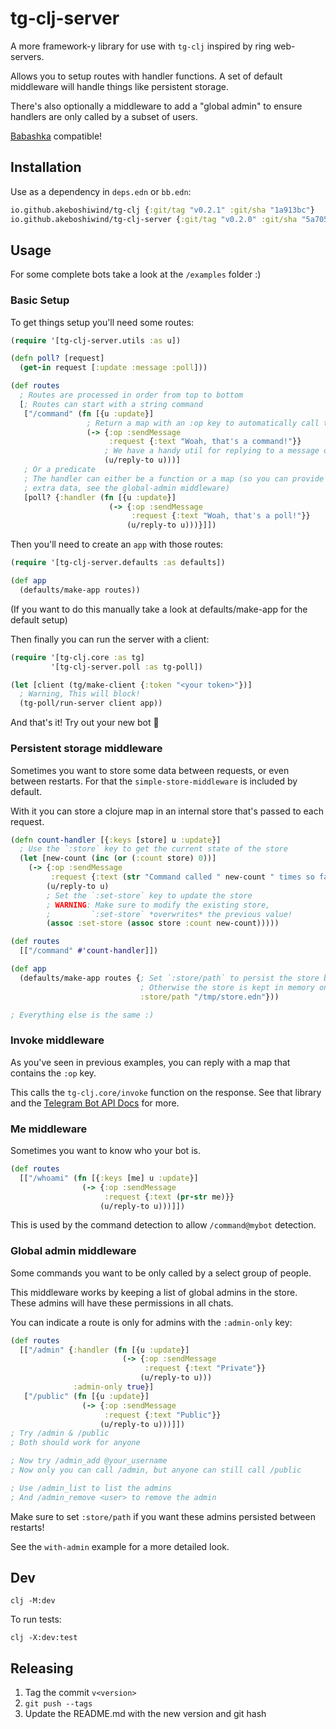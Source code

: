 # tg-clj-server

<!-- TODO: Links everywhere! -->
A more framework-y library for use with `tg-clj` inspired by ring web-servers.

Allows you to setup routes with handler functions. A set of default middleware
will handle things like persistent storage.

There's also optionally a middleware to add a "global admin" to ensure handlers
are only called by a subset of users.

[Babashka](https://github.com/babashka/babashka) compatible!

## Installation

Use as a dependency in `deps.edn` or `bb.edn`:

```clojure
io.github.akeboshiwind/tg-clj {:git/tag "v0.2.1" :git/sha "1a913bc"}
io.github.akeboshiwind/tg-clj-server {:git/tag "v0.2.0" :git/sha "5a705d"}
```

## Usage

For some complete bots take a look at the `/examples` folder :)

### Basic Setup

To get things setup you'll need some routes:

```clojure
(require '[tg-clj-server.utils :as u])

(defn poll? [request]
  (get-in request [:update :message :poll]))

(def routes
  ; Routes are processed in order from top to bottom
  [; Routes can start with a string command
   ["/command" (fn [{u :update}]
                 ; Return a map with an :op key to automatically call ttg-clj/invoke
                 (-> {:op :sendMessage
                      :request {:text "Woah, that's a command!"}}
                     ; We have a handy util for replying to a message directly
                     (u/reply-to u)))]
   ; Or a predicate
   ; The handler can either be a function or a map (so you can provide some
   ; extra data, see the global-admin middleware)
   [poll? {:handler (fn [{u :update}]
                      (-> {:op :sendMessage
                           :request {:text "Woah, that's a poll!"}}
                          (u/reply-to u)))}]])
```

Then you'll need to create an `app` with those routes:

```clojure
(require '[tg-clj-server.defaults :as defaults])

(def app
  (defaults/make-app routes))
```

(If you want to do this manually take a look at defaults/make-app for the default setup)

Then finally you can run the server with a client:

```clojure
(require '[tg-clj.core :as tg]
         '[tg-clj-server.poll :as tg-poll])

(let [client (tg/make-client {:token "<your token>"})]
  ; Warning, This will block!
  (tg-poll/run-server client app))
```

And that's it! Try out your new bot 🤖


### Persistent storage middleware

Sometimes you want to store some data between requests, or even between restarts.
For that the `simple-store-middleware` is included by default.

With it you can store a clojure map in an internal store that's passed to each request.

```clojure
(defn count-handler [{:keys [store] u :update}]
  ; Use the `:store` key to get the current state of the store
  (let [new-count (inc (or (:count store) 0))]
    (-> {:op :sendMessage
         :request {:text (str "Command called " new-count " times so far")}}
        (u/reply-to u)
        ; Set the `:set-store` key to update the store
        ; WARNING: Make sure to modify the existing store,
        ;         `:set-store` *overwrites* the previous value!
        (assoc :set-store (assoc store :count new-count)))))

(def routes
  [["/command" #'count-handler]])

(def app
  (defaults/make-app routes {; Set `:store/path` to persist the store between restarts
                             ; Otherwise the store is kept in memory only
                             :store/path "/tmp/store.edn"}))

; Everything else is the same :)
```


### Invoke middleware

As you've seen in previous examples, you can reply with a map that contains the `:op` key.

This calls the `tg-clj.core/invoke` function on the response.
See that library and the [Telegram Bot API Docs](https://core.telegram.org/bots/api) for more.


### Me middleware

Sometimes you want to know who your bot is.

```clojure
(def routes
  [["/whoami" (fn [{:keys [me] u :update}]
                (-> {:op :sendMessage
                     :request {:text (pr-str me)}}
                    (u/reply-to u)))]])
```

This is used by the command detection to allow `/command@mybot` detection.


### Global admin middleware

Some commands you want to be only called by a select group of people.

This middleware works by keeping a list of global admins in the store.
These admins will have these permissions in all chats.

You can indicate a route is only for admins with the `:admin-only` key:

```clojure
(def routes
  [["/admin" {:handler (fn [{u :update}]
                         (-> {:op :sendMessage
                              :request {:text "Private"}}
                             (u/reply-to u)))
              :admin-only true}]
   ["/public" (fn [{u :update}]
                (-> {:op :sendMessage
                     :request {:text "Public"}}
                    (u/reply-to u)))]])
; Try /admin & /public
; Both should work for anyone

; Now try /admin_add @your_username
; Now only you can call /admin, but anyone can still call /public

; Use /admin_list to list the admins
; And /admin_remove <user> to remove the admin
```

Make sure to set `:store/path` if you want these admins persisted between restarts!

See the `with-admin` example for a more detailed look.

## Dev

`clj -M:dev`

To run tests:

`clj -X:dev:test`

## Releasing

1. Tag the commit `v<version>`
2. `git push --tags`
2. Update the README.md with the new version and git hash
